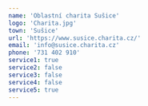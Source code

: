 ```yaml
---
name: 'Oblastní charita Sušice'
logo: 'Charita.jpg'
town: 'Sušice'
url: 'https://www.susice.charita.cz/'
email: 'info@susice.charita.cz'
phone: '731 402 910'
service1: true
service2: false
service3: false
service4: false
service5: true
---
```

